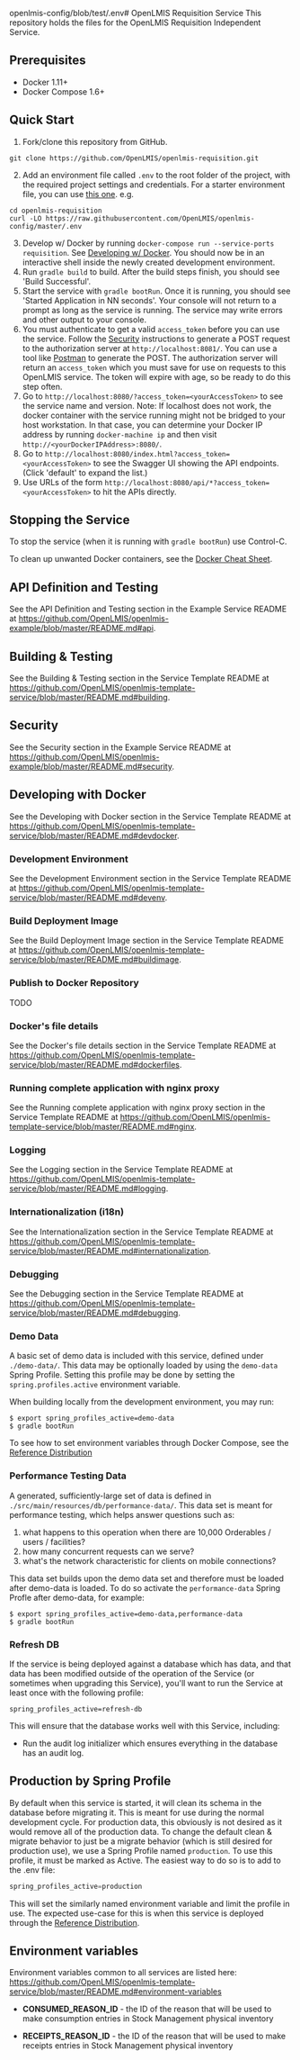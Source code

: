 openlmis-config/blob/test/.env# OpenLMIS Requisition Service
This repository holds the files for the OpenLMIS Requisition Independent Service.

## Prerequisites
* Docker 1.11+
* Docker Compose 1.6+

## <a name="quickstart">Quick Start</a>
1. Fork/clone this repository from GitHub.

 ```shell
 git clone https://github.com/OpenLMIS/openlmis-requisition.git
 ```
2. Add an environment file called `.env` to the root folder of the project, with the required 
project settings and credentials. For a starter environment file, you can use [this 
one](https://github.com/OpenLMIS/openlmis-config/blob/master/.env). e.g.

 ```shell
 cd openlmis-requisition
 curl -LO https://raw.githubusercontent.com/OpenLMIS/openlmis-config/master/.env
 ```
3. Develop w/ Docker by running `docker-compose run --service-ports requisition`.
See [Developing w/ Docker](#devdocker). You should now be in an interactive shell inside
the newly created development environment.
4. Run `gradle build` to build. After the build steps finish, you should see 'Build Successful'.
5. Start the service with `gradle bootRun`. Once it is running, you should see
'Started Application in NN seconds'. Your console will not return to a prompt as long as
the service is running. The service may write errors and other output to your console.
6. You must authenticate to get a valid `access_token` before you can use the service.
Follow the [Security](https://github.com/OpenLMIS/openlmis-example/blob/master/README.md#security)
instructions to generate a POST request to the authorization server at `http://localhost:8081/`.
You can use a tool like [Postman](https://www.getpostman.com/) to generate the POST.
The authorization server will return an `access_token` which you must save for use on requests to
this OpenLMIS service. The token will expire with age, so be ready to do this step often.
7. Go to `http://localhost:8080/?access_token=<yourAccessToken>` to see the service name and version.
Note: If localhost does not work, the docker container with the service running might not be
bridged to your host workstation. In that case, you can determine your Docker IP address by
running `docker-machine ip` and then visit `http://<yourDockerIPAddress>:8080/`.
8. Go to `http://localhost:8080/index.html?access_token=<yourAccessToken>` to see the Swagger UI showing the API endpoints.
(Click 'default' to expand the list.)
9. Use URLs of the form `http://localhost:8080/api/*?access_token=<yourAccessToken>` to hit
the APIs directly.

## Stopping the Service
To stop the service (when it is running with `gradle bootRun`) use Control-C.

To clean up unwanted Docker containers, see the [Docker Cheat Sheet](https://openlmis.atlassian.net/wiki/display/OP/Docker+Cheat+Sheet#DockerCheatSheet-Cleaningup:).

## API Definition and Testing
See the API Definition and Testing section in the Example Service README at
https://github.com/OpenLMIS/openlmis-example/blob/master/README.md#api.

## Building & Testing
See the Building & Testing section in the Service Template README at
https://github.com/OpenLMIS/openlmis-template-service/blob/master/README.md#building.

## Security
See the Security section in the Example Service README at
https://github.com/OpenLMIS/openlmis-example/blob/master/README.md#security.

## <a name="devdocker">Developing with Docker</a>
See the Developing with Docker section in the Service Template README at
https://github.com/OpenLMIS/openlmis-template-service/blob/master/README.md#devdocker.

### Development Environment
See the Development Environment section in the Service Template README at
https://github.com/OpenLMIS/openlmis-template-service/blob/master/README.md#devenv.

### Build Deployment Image
See the Build Deployment Image section in the Service Template README at
https://github.com/OpenLMIS/openlmis-template-service/blob/master/README.md#buildimage.

### Publish to Docker Repository
TODO

### Docker's file details
See the Docker's file details section in the Service Template README at
https://github.com/OpenLMIS/openlmis-template-service/blob/master/README.md#dockerfiles.

### Running complete application with nginx proxy
See the Running complete application with nginx proxy section in the Service Template README at
https://github.com/OpenLMIS/openlmis-template-service/blob/master/README.md#nginx.

### Logging
See the Logging section in the Service Template README at 
https://github.com/OpenLMIS/openlmis-template-service/blob/master/README.md#logging.

### Internationalization (i18n)
See the Internationalization section in the Service Template README at 
https://github.com/OpenLMIS/openlmis-template-service/blob/master/README.md#internationalization.

### Debugging
See the Debugging section in the Service Template README at
https://github.com/OpenLMIS/openlmis-template-service/blob/master/README.md#debugging.

### Demo Data
A basic set of demo data is included with this service, defined under `./demo-data/`.  This data may
be optionally loaded by using the `demo-data` Spring Profile.  Setting this profile may be done by
setting the `spring.profiles.active` environment variable.

When building locally from the development environment, you may run:

```shell
$ export spring_profiles_active=demo-data
$ gradle bootRun
```

To see how to set environment variables through Docker Compose, see the
[Reference Distribution](https://github.org/openlmis/openlmis-ref-distro)

### Performance Testing Data
A generated, sufficiently-large set of data is defined in 
`./src/main/resources/db/performance-data/`.  This data set is meant for performance testing, which
helps answer questions such as:

1. what happens to this operation when there are 10,000 Orderables / users / facilities?
1. how many concurrent requests can we serve?
1. what's the network characteristic for clients on mobile connections?

This data set builds upon the demo data set and therefore must be loaded after demo-data is loaded.
To do so activate the `performance-data` Spring Profle after demo-data, for example:

```shell
$ export spring_profiles_active=demo-data,performance-data
$ gradle bootRun
```

### Refresh DB

If the service is being deployed against a database which has data, and that data has been modified
outside of the operation of the Service (or sometimes when upgrading this Service), you'll want
to run the Service at least once with the following profile:

```
spring_profiles_active=refresh-db
```

This will ensure that the database works well with this Service, including:
* Run the audit log initializer which ensures everything in the database has an audit log.

## Production by Spring Profile

By default when this service is started, it will clean its schema in the database before migrating
it. This is meant for use during the normal development cycle. For production data, this obviously
is not desired as it would remove all of the production data. To change the default clean & migrate
behavior to just be a migrate behavior (which is still desired for production use), we use a Spring
Profile named `production`. To use this profile, it must be marked as Active. The easiest way to
do so is to add to the .env file:

```java
spring_profiles_active=production
```

This will set the similarly named environment variable and limit the profile in use.  The
expected use-case for this is when this service is deployed through the
[Reference Distribution](https://github.com/openlmis/openlmis-ref-distro).

## Environment variables

Environment variables common to all services are listed here: https://github.com/OpenLMIS/openlmis-template-service/blob/master/README.md#environment-variables

* **CONSUMED_REASON_ID** - the ID of the reason that will be used to make consumption entries in Stock Management physical inventory

* **RECEIPTS_REASON_ID** - the ID of the reason that will be used to make receipts entries in Stock Management physical inventory
